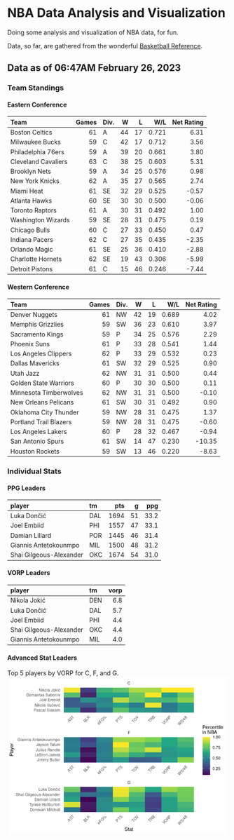 # NBA Data Analysis and Visualization

Doing some analysis and visualization of NBA data, for fun.

Data, so far, are gathered from the wonderful [Basketball
Reference](https://www.basketball-reference.com/).

## Data as of 06:47AM February 26, 2023

### Team Standings

#### Eastern Conference

| Team                | Games | Div. |   W |   L |   W/L | Net Rating |
|:--------------------|------:|:-----|----:|----:|------:|-----------:|
| Boston Celtics      |    61 | A    |  44 |  17 | 0.721 |       6.31 |
| Milwaukee Bucks     |    59 | C    |  42 |  17 | 0.712 |       3.56 |
| Philadelphia 76ers  |    59 | A    |  39 |  20 | 0.661 |       3.80 |
| Cleveland Cavaliers |    63 | C    |  38 |  25 | 0.603 |       5.31 |
| Brooklyn Nets       |    59 | A    |  34 |  25 | 0.576 |       0.98 |
| New York Knicks     |    62 | A    |  35 |  27 | 0.565 |       2.74 |
| Miami Heat          |    61 | SE   |  32 |  29 | 0.525 |      -0.57 |
| Atlanta Hawks       |    60 | SE   |  30 |  30 | 0.500 |      -0.06 |
| Toronto Raptors     |    61 | A    |  30 |  31 | 0.492 |       1.00 |
| Washington Wizards  |    59 | SE   |  28 |  31 | 0.475 |       0.19 |
| Chicago Bulls       |    60 | C    |  27 |  33 | 0.450 |       0.47 |
| Indiana Pacers      |    62 | C    |  27 |  35 | 0.435 |      -2.35 |
| Orlando Magic       |    61 | SE   |  25 |  36 | 0.410 |      -2.88 |
| Charlotte Hornets   |    62 | SE   |  19 |  43 | 0.306 |      -5.99 |
| Detroit Pistons     |    61 | C    |  15 |  46 | 0.246 |      -7.44 |

#### Western Conference

| Team                   | Games | Div. |   W |   L |   W/L | Net Rating |
|:-----------------------|------:|:-----|----:|----:|------:|-----------:|
| Denver Nuggets         |    61 | NW   |  42 |  19 | 0.689 |       4.02 |
| Memphis Grizzlies      |    59 | SW   |  36 |  23 | 0.610 |       3.97 |
| Sacramento Kings       |    59 | P    |  34 |  25 | 0.576 |       2.29 |
| Phoenix Suns           |    61 | P    |  33 |  28 | 0.541 |       1.44 |
| Los Angeles Clippers   |    62 | P    |  33 |  29 | 0.532 |       0.23 |
| Dallas Mavericks       |    61 | SW   |  32 |  29 | 0.525 |       0.90 |
| Utah Jazz              |    62 | NW   |  31 |  31 | 0.500 |       0.44 |
| Golden State Warriors  |    60 | P    |  30 |  30 | 0.500 |       0.11 |
| Minnesota Timberwolves |    62 | NW   |  31 |  31 | 0.500 |      -0.10 |
| New Orleans Pelicans   |    61 | SW   |  30 |  31 | 0.492 |       0.90 |
| Oklahoma City Thunder  |    59 | NW   |  28 |  31 | 0.475 |       1.37 |
| Portland Trail Blazers |    59 | NW   |  28 |  31 | 0.475 |      -0.60 |
| Los Angeles Lakers     |    60 | P    |  28 |  32 | 0.467 |      -0.94 |
| San Antonio Spurs      |    61 | SW   |  14 |  47 | 0.230 |     -10.35 |
| Houston Rockets        |    59 | SW   |  13 |  46 | 0.220 |      -8.63 |

### Individual Stats

#### PPG Leaders

| player                  | tm  |  pts |   g |  ppg |
|:------------------------|:----|-----:|----:|-----:|
| Luka Dončić             | DAL | 1694 |  51 | 33.2 |
| Joel Embiid             | PHI | 1557 |  47 | 33.1 |
| Damian Lillard          | POR | 1445 |  46 | 31.4 |
| Giannis Antetokounmpo   | MIL | 1500 |  48 | 31.2 |
| Shai Gilgeous-Alexander | OKC | 1674 |  54 | 31.0 |

#### VORP Leaders

| player                  | tm  | vorp |
|:------------------------|:----|-----:|
| Nikola Jokić            | DEN |  6.8 |
| Luka Dončić             | DAL |  5.7 |
| Joel Embiid             | PHI |  4.4 |
| Shai Gilgeous-Alexander | OKC |  4.4 |
| Giannis Antetokounmpo   | MIL |  4.0 |

#### Advanced Stat Leaders

Top 5 players by VORP for C, F, and G.
![](README_files/figure-gfm/README-unnamed-chunk-7-1.png)<!-- -->
